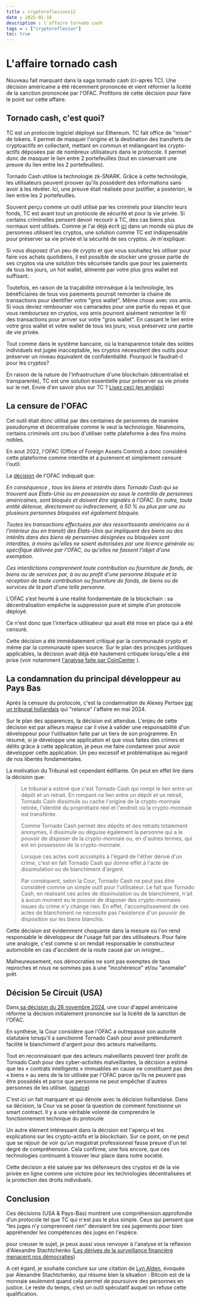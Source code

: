 ```yaml
---
title : cryptoreflexions12
date : 2025-01-16
description : l'affaire tornado cash
tags = : ["cryptoreflexion"] 
toc: true
--- 
```

# L'affaire tornado cash 

Nouveau fait marquant dans la saga tornado cash (ci-après TC). Une décision américaine a été récemment prononcée et vient réformer la licéité de la sanction prononcée par l'OFAC. Profitons de cette décision pour faire le point sur cette affaire. 
## Tornado cash, c'est quoi? 

TC est un protocole logiciel déployé sur Ethereum. TC fait office de "mixer" de tokens. Il permet de masquer l'origine et la destination des transferts de cryptoactifs en collectant, mettant en commun et mélangeant les crypto-actifs déposées par de nombreux utilisateurs dans le protocole.  Il permet donc de masquer le lien entre 2 portefeuilles (tout en conservant une preuve du lien entre les 2 portefeuilles). 

Tornado Cash utilise la technologie zk-SNARK. Grâce à cette technologie, les utilisateurs peuvent prouver qu'ils possèdent des informations sans avoir à les révéler. Ici, une preuve était réalisée pour justifier, a posteriori, le lien entre les 2 portefeuilles.

Souvent perçu comme un outil utilisé par les criminels pour blanchir leurs fonds, TC est avant tout un protocole de sécurité et pour la vie privée. Si certains criminelles pensent devoir recourir à TC, des cas biens plus normaux sont utilisés. Comme je l'ai déjà écrit [ici](https://cryptobelgique.substack.com/p/vie-privee-et-crypto-actifs-le-mariage) dans un monde où plus de personnes utilisent les cryptos, une solution comme TC est indispensable pour préserver sa vie privée et la sécurité de ses cryptos. Je m'explique: 

Si vous disposez d'un peu de crypto et que vous souhaitez les utiliser pour faire vos achats quotidiens, il est possible de stocker une grosse partie de ses cryptos via une solution très sécurisée tandis que pour les paiements de tous les jours, un hot wallet, alimenté par votre plus gros wallet est suffisant. 

Toutefois, en raison de la traçabilité intrinsèque à la technologie, les bénéficiaires de tous vos paiements pourrait remonter la chaine de transactions pour identifier votre "gros wallet". Même chose avec vos amis. Si vous deviez rembourser vos camarades pour une partie du repas et que vous remboursez en cryptos, vos amis pourront aisément remontrer le fil des transactions pour arriver sur votre "gros wallet". En cassant le lien entre votre gros wallet et votre wallet de tous les jours, vous préservez une partie de vie privée. 

Tout comme dans le système bancaire, où la transparence totale des soldes individuels est jugée inacceptable, les cryptos nécessitent des outils pour préserver un niveau équivalent de confidentialité. Pourquoi le faudrait-il pour les cryptos?

En raison de la nature de l'infrastructure d'une blockchain (décentralisé et transparente), TC est une solution essentielle pour préserver sa vie privée sur le net. Envie d'en savoir plus sur TC ? [Lisez ceci (en anglais)](https://www.coincenter.org/education/advanced-topics/how-does-tornado-cash-work/)
## La censure de l'OFAC

Cet outil était donc utilisé par des centaines de personnes de manière pseudonyme et décentralisée comme le veut la technologie. Néanmoins, certains criminels ont cru bon d'utiliser cette plateforme à des fins moins nobles. 

En aout 2022, l'OFAC (Office of Foreign Assets Control) a donc considéré cette plateforme comme interdite et a purement et simplement censuré l'outil. 

La [décision](https://home.treasury.gov/news/press-releases/jy0916) de l'OFAC indiquait que: 

*En conséquence , tous les biens et intérêts dans Tornado Cash qui se trouvent aux États-Unis ou en possession ou sous le contrôle de personnes américaines, sont bloqués et doivent être signalés à l'OFAC. En outre, toute entité détenue, directement ou indirectement, à 50 % ou plus par une ou plusieurs personnes bloquées est également bloquée.* 

*Toutes les transactions effectuées par des ressortissants américains ou à l'intérieur (ou en transit) des États-Unis qui impliquent des biens ou des intérêts dans des biens de personnes désignées ou bloquées sont interdites, à moins qu'elles ne soient autorisées par une licence générale ou spécifique délivrée par l'OFAC, ou qu'elles ne fassent l'objet d'une exemption.* 

*Ces interdictions comprennent toute contribution ou fourniture de fonds, de biens ou de services par, à ou au profit d'une personne bloquée et la réception de toute contribution ou fourniture de fonds, de biens ou de services de la part d'une telle personne.*

L’OFAC s’est heurté à une réalité fondamentale de la blockchain : sa décentralisation empêche la suppression pure et simple d’un protocole déployé.
  
Ce n'est donc que l'interface utilisateur qui avait été mise en place qui a été censuré. 
   
Cette décision a été immédiatement critiqué par la communauté crypto et même par la communauté open source. Sur le plan des principes juridiques applicables, la décision avait déjà été hautement critiquée lorsqu'elle a été prise (voir notamment [l'analyse faite par CoinCenter](https://www.coincenter.org/analysis-what-is-and-what-is-not-a-sanctionable-entity-in-the-tornado-cash-case/) ).

## La condamnation du principal développeur au Pays Bas

Après la censure du protocole, c'est la condamnation de Alexey Pertsev [par un tribunal hollandais](https://media.licdn.com/dms/document/media/v2/D561FAQEdjUtensqQvA/feedshare-document-pdf-analyzed/feedshare-document-pdf-analyzed/0/1715725175903?e=1736985600&v=beta&t=f4QSNR43MUHO5i1LgxNMisnwtq8wbpeyD3NuCDXOI24) qui "relance" l'affaire en mai 2024. 

Sur le plan des apparences, la décision est attendue. L'enjeu de cette décision est par ailleurs majeur car il vise à valider une responsabilité d'un développeur pour l'utilisation faite par un tiers de son programme. En résumé, si je développe une application et que vous faites des crimes et délits grâce à cette application, je peux me faire condamner pour avoir développer cette application. Un peu excessif et problématique au regard de nos libertés fondamentales.

La motivation du Tribunal est cependant édifiante. On peut en effet lire dans la décision que: 

>Le tribunal a estimé que c'est Tornado Cash qui rompt le lien entre un dépôt et un retrait. En rompant ce lien entre un dépôt et un retrait, Tornado Cash dissimule ou cache l'origine de la crypto-monnaie retirée, l'identité du propriétaire réel et l'endroit où la crypto-monnaie est transférée. 
>
>Comme Tornado Cash permet des dépôts et des retraits totalement anonymes, il dissimule ou déguise également la personne qui a le pouvoir de disposer de la crypto-monnaie ou, en d'autres termes, qui est en possession de la crypto-monnaie. 
>
>Lorsque ces actes sont accomplis à l'égard de l'éther dérivé d'un crime, c'est en fait Tornado Cash qui donne effet à l'acte de dissimulation ou de blanchiment d'argent. 
>
>Par conséquent, selon la Cour, Tornado Cash ne peut pas être considéré comme un simple outil pour l'utilisateur. Le fait que Tornado Cash, en réalisant ces actes de dissimulation ou de blanchiment, n'ait à aucun moment eu le pouvoir de disposer des crypto-monnaies issues du crime n'y change rien. En effet, l'accomplissement de ces actes de blanchiment ne nécessite pas l'existence d'un pouvoir de disposition sur les biens blanchis.

Cette décision est évidemment choquante dans la mesure où l'on rend responsable le développeur de l'usage fait par des utilisateurs. Pour faire une analogie, c'est comme si on rendait responsable le constructeur automobile en cas d'accident de la route causé par un ivrogne... 

Malheureusement, nos démocraties ne sont pas exemptes de tous reproches et nous ne sommes pas à une "incohérence" et/ou "anomalie" prêt.

## Décision 5e Circuit (USA)

Dans[ sa décision du 26 novembre 2024](https://www.ca5.uscourts.gov/opinions/pub/23/23-50669-CV0.pdf), une cour d'appel américaine réforme la décision initialement prononcée sur la licéité de la sanction de l'OFAC. 

 En synthèse, la Cour considère que l'OFAC a outrepassé son autorité statutaire lorsqu'il a sanctionné Tornado Cash pour avoir prétendument facilité le blanchiment d'argent pour des acteurs malveillants. 
 
 Tout en reconnaissant que des acteurs malveillants peuvent tirer profit de Tornado Cash pour des cyber-activités malveillantes, la décision a estimé que les « contrats intelligents » immuables en cause ne constituent pas des « biens » au sens de la loi utilisée par l'OFAC parce qu'ils ne peuvent pas être possédés et parce que personne ne peut empêcher d'autres personnes de les utiliser. ([source](https://www.gtlaw.com/en/insights/2024/12/fifth-circuit-rejects-ofac-sanction-of-tornado-cash-crypto-code))

C'est ici un fait marquant et qui dénote avec la décision hollandaise. Dans sa décision, la Cour va se poser la question de comment fonctionne un smart contract. Il y a une véritable volonté de comprendre le fonctionnement technique du protocole 

Un autre élément intéressant dans la décision est l'aperçu et les explications sur les crypto-actifs et la blockchain. Sur ce point, on ne peut que se réjouir de voir qu'un magistrat professionnel fasse preuve d'un tel degré de compréhension. Cela confirme, une fois encore, que ces technologies continuent à trouver leur place dans notre société. 

Cette décision a été saluée par les défenseurs des cryptos et de la vie privée en ligne comme une victoire pour les technologies décentralisées et la protection des droits individuels.
## Conclusion

Ces décisions (USA & Pays-Bas) montrent une compréhension approfondie d’un protocole tel que TC qui n'est pas le plus simple. Ceux qui pensent que “les juges n’y comprennent rien” devraient lire ces jugements pour bien appréhender les compétences des juges en l'espèce.

pour creuser le sujet, je peux aussi vous renvoyer à l'analyse et la réflexion d'Alexandre Stachtchenko ([Les dérives de la surveillance financière menacent nos démocraties](https://medium.com/@AlexStach/les-d%C3%A9rives-de-la-surveillance-financi%C3%A8re-menacent-nos-d%C3%A9mocraties-323fbdc1ccbf))

A cet égard, je souhaite conclure sur une citation de [Lyn Alden](https://twitter.com/LynAldenContact/status/1784304037430456383), évoquée par Alexandre Stachtchenko, qui résume bien la situation : Bitcoin est de la monnaie seulement quand cela permet de poursuivre des personnes en justice. Le reste du temps, c’est un outil spéculatif auquel on refuse cette qualification.
